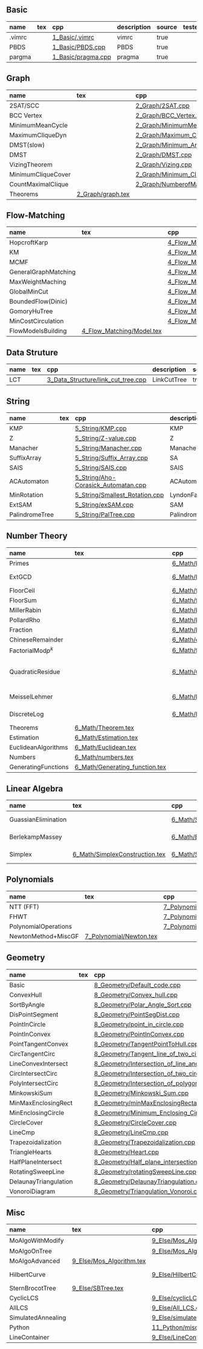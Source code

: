 ## Basic
|name|tex|cpp|description|source|tested|
|:-  |:- |:- |:-         |:-    |:-    |
|.vimrc ||[1_Basic/.vimrc](1_Basic/.vimrc)|vimrc        |true   ||
|PBDS ||[1_Basic/PBDS.cpp](1_Basic/PBDS.cpp)|PBDS        |true   ||
|pargma ||[1_Basic/pragma.cpp](1_Basic/pragma.cpp)|pragma        |true   ||
## Graph
|name|tex|cpp|description|source|tested|
|:-  |:- |:- |:-         |:-    |:-    |
|2SAT/SCC ||[2_Graph/2SAT.cpp](2_Graph/2SAT.cpp)|SCC        |true   ||
|BCC Vertex ||[2_Graph/BCC_Vertex.cpp](2_Graph/BCC_Vertex.cpp)|BCC        |true   ||
|MinimumMeanCycle ||[2_Graph/MinimumMeanCycle.cpp](2_Graph/MinimumMeanCycle.cpp)|MinimumMeanCycle        |true   ||
|MaximumCliqueDyn ||[2_Graph/Maximum_Clique_Dyn.cpp](2_Graph/Maximum_Clique_Dyn.cpp)|Maximum_Clique_Dyn        |true   ||
|DMST(slow) ||[2_Graph/Minimum_Arborescence.cpp](2_Graph/Minimum_Arborescence.cpp)|DMST        |true   ||
|DMST ||[2_Graph/DMST.cpp](2_Graph/DMST.cpp)|DMST        |true   ||
|VizingTheorem ||[2_Graph/Vizing.cpp](2_Graph/Vizing.cpp)|Vizing        |true   ||
|MinimumCliqueCover ||[2_Graph/Minimum_Clique_Cover.cpp](2_Graph/Minimum_Clique_Cover.cpp)|MinimumCliqueCover        |true   ||
|CountMaximalClique ||[2_Graph/NumberofMaximalClique.cpp](2_Graph/NumberofMaximalClique.cpp)|#MaximalClique        |true   ||
|Theorems |[2_Graph/graph.tex](2_Graph/graph.tex)||GraphTheorems        |true   ||
## Flow-Matching
|name|tex|cpp|description|source|tested|
|:-  |:- |:- |:-         |:-    |:-    |
|HopcroftKarp ||[4_Flow_Matching/Hopcroft-Karp.cpp](4_Flow_Matching/Hopcroft-Karp.cpp)|HopcroftKarp        |true   ||
|KM ||[4_Flow_Matching/Kuhn_Munkres.cpp](4_Flow_Matching/Kuhn_Munkres.cpp)|BipartieMatching (weighted)        |true   ||
|MCMF ||[4_Flow_Matching/MincostMaxflow.cpp](4_Flow_Matching/MincostMaxflow.cpp)|MCMF        |true   ||
|GeneralGraphMatching ||[4_Flow_Matching/Maximum_Simple_Graph_Matching.cpp](4_Flow_Matching/Maximum_Simple_Graph_Matching.cpp)|SimpleGraphMatching        |true   ||
|MaxWeightMaching ||[4_Flow_Matching/Maximum_Weight_Matching.cpp](4_Flow_Matching/Maximum_Weight_Matching.cpp)|WeightedGenrealGraphMatching        |true   ||
|GlobalMinCut ||[4_Flow_Matching/SW-mincut.cpp](4_Flow_Matching/SW-mincut.cpp)|GlobalMinCut        |true   ||
|BoundedFlow(Dinic) ||[4_Flow_Matching/BoundedFlow.cpp](4_Flow_Matching/BoundedFlow.cpp)|BoundedFlow        |true   ||
|GomoryHuTree ||[4_Flow_Matching/Gomory_Hu_tree.cpp](4_Flow_Matching/Gomory_Hu_tree.cpp)|GomoryHuTree        |true   ||
|MinCostCirculation ||[4_Flow_Matching/MinCostCirculation.cpp](4_Flow_Matching/MinCostCirculation.cpp)|MinCostCirculation        |true   ||
|FlowModelsBuilding |[4_Flow_Matching/Model.tex](4_Flow_Matching/Model.tex)||BuildingFlowModels        |true   ||
## Data Struture
|name|tex|cpp|description|source|tested|
|:-  |:- |:- |:-         |:-    |:-    |
|LCT ||[3_Data_Structure/link_cut_tree.cpp](3_Data_Structure/link_cut_tree.cpp)|LinkCutTree        |true   ||
## String
|name|tex|cpp|description|source|tested|
|:-  |:- |:- |:-         |:-    |:-    |
|KMP ||[5_String/KMP.cpp](5_String/KMP.cpp)|KMP        |true   ||
|Z ||[5_String/Z-value.cpp](5_String/Z-value.cpp)|Z        |true   ||
|Manacher ||[5_String/Manacher.cpp](5_String/Manacher.cpp)|Manacher        |true   ||
|SuffixArray ||[5_String/Suffix_Array.cpp](5_String/Suffix_Array.cpp)|SA        |true   ||
|SAIS ||[5_String/SAIS.cpp](5_String/SAIS.cpp)|SAIS        |true   ||
|ACAutomaton ||[5_String/Aho-Corasick_Automatan.cpp](5_String/Aho-Corasick_Automatan.cpp)|ACAutomaton        |true   ||
|MinRotation ||[5_String/Smallest_Rotation.cpp](5_String/Smallest_Rotation.cpp)|LyndonFac        |true   ||
|ExtSAM ||[5_String/exSAM.cpp](5_String/exSAM.cpp)|SAM        |true   ||
|PalindromeTree ||[5_String/PalTree.cpp](5_String/PalTree.cpp)|PalindromeTree        |true   ||
## Number Theory
|name|tex|cpp|description|source|tested|
|:-  |:- |:- |:-         |:-    |:-    |
|Primes ||[6_Math/Primes.cpp](6_Math/Primes.cpp)|Primes        |true   ||
|ExtGCD ||[6_Math/ExtGCD.cpp](6_Math/ExtGCD.cpp)|Extended Euclidean Algo        |true   ||
|FloorCeil ||[6_Math/floor_ceil.cpp](6_Math/floor_ceil.cpp)|Safe Floor and Ceil        |true   ||
|FloorSum ||[6_Math/floor_sum.cpp](6_Math/floor_sum.cpp)|Floor Sum        |true   ||
|MillerRabin ||[6_Math/Miller_Rabin.cpp](6_Math/Miller_Rabin.cpp)|MillerRabin        |true   ||
|PollardRho ||[6_Math/Pollard_Rho.cpp](6_Math/Pollard_Rho.cpp)|PollardRho        |true   ||
|Fraction ||[6_Math/Fraction.cpp](6_Math/Fraction.cpp)|Fraction        |true   ||
|ChineseRemainder ||[6_Math/chineseRemainder.cpp](6_Math/chineseRemainder.cpp)|ChineseRemainder        |true   ||
|FactorialMod$p^k$ ||[6_Math/fac_no_p.cpp](6_Math/fac_no_p.cpp)|See Luogu P4720        |true   ||
|QuadraticResidue ||[6_Math/QuadraticResidue.cpp](6_Math/QuadraticResidue.cpp)|QuadraticResidue $O(\log^2 p)$        |true   |Lib-Checker Sqrt Mod|
|MeisselLehmer ||[6_Math/PiCount.cpp](6_Math/PiCount.cpp)|Count Prime Number        |true   ||
|DiscreteLog ||[6_Math/DiscreteLog.cpp](6_Math/DiscreteLog.cpp)|Discrete Logarithm        |true   ||
|Theorems |[6_Math/Theorem.tex](6_Math/Theorem.tex)||Number Theorems        |true   ||
|Estimation |[6_Math/Estimation.tex](6_Math/Estimation.tex)||Estimations        |true   ||
|EuclideanAlgorithms |[6_Math/Euclidean.tex](6_Math/Euclidean.tex)||Euclidean        |true   ||
|Numbers |[6_Math/numbers.tex](6_Math/numbers.tex)||Some Numbers        |true   ||
|GeneratingFunctions |[6_Math/Generating_function.tex](6_Math/Generating_function.tex)||GF Tips        |true   ||
## Linear Algebra
|name|tex|cpp|description|source|tested|
|:-  |:- |:- |:-         |:-    |:-    |
|GuassianElimination ||[6_Math/Simultaneous_Equations.cpp](6_Math/Simultaneous_Equations.cpp)|Guassian Elimination        |true   ||
|BerlekampMassey ||[6_Math/Berlekamp-Massey.cpp](6_Math/Berlekamp-Massey.cpp)|Find Linear Recursion        |true   ||
|Simplex |[6_Math/SimplexConstruction.tex](6_Math/SimplexConstruction.tex)|[6_Math/Simplex.cpp](6_Math/Simplex.cpp)|Simplex Method        |true   ||
## Polynomials
|name|tex|cpp|description|source|tested|
|:-  |:- |:- |:-         |:-    |:-    |
|NTT (FFT) ||[7_Polynomial/NTT.cpp](7_Polynomial/NTT.cpp)|NTT (FFT)        |true   ||
|FHWT ||[7_Polynomial/Fast_Walsh_Transform.cpp](7_Polynomial/Fast_Walsh_Transform.cpp)|FHWT        |true   ||
|PolynomialOperations ||[7_Polynomial/Polynomial_Operation.cpp](7_Polynomial/Polynomial_Operation.cpp)|        |true   ||
|NewtonMethod+MiscGF |[7_Polynomial/Newton.tex](7_Polynomial/Newton.tex)||        |true   ||
## Geometry
|name|tex|cpp|description|source|tested|
|:-  |:- |:- |:-         |:-    |:-    |
|Basic ||[8_Geometry/Default_code.cpp](8_Geometry/Default_code.cpp)|Default        |true   ||
|ConvexHull ||[8_Geometry/Convex_hull.cpp](8_Geometry/Convex_hull.cpp)|        |true   ||
|SortByAngle ||[8_Geometry/Polar_Angle_Sort.cpp](8_Geometry/Polar_Angle_Sort.cpp)|        |true   ||
|DisPointSegment ||[8_Geometry/PointSegDist.cpp](8_Geometry/PointSegDist.cpp)|        |true   ||
|PointInCircle ||[8_Geometry/point_in_circle.cpp](8_Geometry/point_in_circle.cpp)|        |true   ||
|PointInConvex ||[8_Geometry/PointInConvex.cpp](8_Geometry/PointInConvex.cpp)|        |true   ||
|PointTangentConvex ||[8_Geometry/TangentPointToHull.cpp](8_Geometry/TangentPointToHull.cpp)|        |true   ||
|CircTangentCirc ||[8_Geometry/Tangent_line_of_two_circles.cpp](8_Geometry/Tangent_line_of_two_circles.cpp)|        |true   ||
|LineConvexIntersect ||[8_Geometry/Intersection_of_line_and_convex.cpp](8_Geometry/Intersection_of_line_and_convex.cpp)|        |true   ||
|CircIntersectCirc ||[8_Geometry/Intersection_of_two_circles.cpp](8_Geometry/Intersection_of_two_circles.cpp)|        |true   ||
|PolyIntersectCirc ||[8_Geometry/Intersection_of_polygon_and_circle.cpp](8_Geometry/Intersection_of_polygon_and_circle.cpp)|        |true   ||
|MinkowskiSum ||[8_Geometry/Minkowski_Sum.cpp](8_Geometry/Minkowski_Sum.cpp)|        |true   ||
|MinMaxEnclosingRect ||[8_Geometry/minMaxEnclosingRectangle.cpp](8_Geometry/minMaxEnclosingRectangle.cpp)|        |true   ||
|MinEnclosingCircle ||[8_Geometry/Minimum_Enclosing_Circle.cpp](8_Geometry/Minimum_Enclosing_Circle.cpp)|        |true   ||
|CircleCover ||[8_Geometry/CircleCover.cpp](8_Geometry/CircleCover.cpp)|        |true   ||
|LineCmp ||[8_Geometry/LineCmp.cpp](8_Geometry/LineCmp.cpp)|        |true   ||
|Trapezoidalization ||[8_Geometry/Trapezoidalization.cpp](8_Geometry/Trapezoidalization.cpp)|        |true   ||
|TriangleHearts ||[8_Geometry/Heart.cpp](8_Geometry/Heart.cpp)|        |true   ||
|HalfPlaneIntersect ||[8_Geometry/Half_plane_intersection.cpp](8_Geometry/Half_plane_intersection.cpp)|        |true   ||
|RotatingSweepLine ||[8_Geometry/rotatingSweepLine.cpp](8_Geometry/rotatingSweepLine.cpp)|        |true   ||
|DelaunayTriangulation ||[8_Geometry/DelaunayTriangulation.cpp](8_Geometry/DelaunayTriangulation.cpp)|        |true   ||
|VonoroiDiagram ||[8_Geometry/Triangulation_Vonoroi.cpp](8_Geometry/Triangulation_Vonoroi.cpp)|        |true   ||
## Misc
|name|tex|cpp|description|source|tested|
|:-  |:- |:- |:-         |:-    |:-    |
|MoAlgoWithModify ||[9_Else/Mos_Algorithm_With_modification.cpp](9_Else/Mos_Algorithm_With_modification.cpp)|$O(N^{5/3})$        |true   ||
|MoAlgoOnTree ||[9_Else/Mos_Algorithm_On_Tree.cpp](9_Else/Mos_Algorithm_On_Tree.cpp)|        |true   ||
|MoAlgoAdvanced |[9_Else/Mos_Algorithm.tex](9_Else/Mos_Algorithm.tex)||        |true   ||
|HilbertCurve ||[9_Else/HilbertCurve.cpp](9_Else/HilbertCurve.cpp)|Mo's optimize        |true   ||
|SternBrocotTree |[9_Else/SBTree.tex](9_Else/SBTree.tex)||        |true   ||
|CyclicLCS ||[9_Else/cyclicLCS.cpp](9_Else/cyclicLCS.cpp)|        |true   ||
|AllLCS ||[9_Else/All_LCS.cpp](9_Else/All_LCS.cpp)|        |true   ||
|SimulatedAnnealing ||[9_Else/simulated_annealing.cpp](9_Else/simulated_annealing.cpp)|        |true   ||
|Python ||[11_Python/misc.py](11_Python/misc.py)|        |true   ||
|LineContainer ||[9_Else/LineContainer.cpp](9_Else/LineContainer.cpp)|        |true   ||
